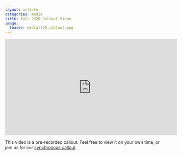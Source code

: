 ```yaml
---
layout: article
categories: media
title: Fall 2020 Callout Video
image:
  teaser: media/f20_callout.png
---
```

<iframe width="560" height="315" src="https://www.youtube-nocookie.com/embed/BWQr29QkcIA" frameborder="0" allow="accelerometer; autoplay; encrypted-media; gyroscope; picture-in-picture" allowfullscreen></iframe>

This video is a pre-recorded callout. Feel free to view it on your own time, or join us for our [synchronous callout]({{site.url}}/news/f20_callout_information/).
